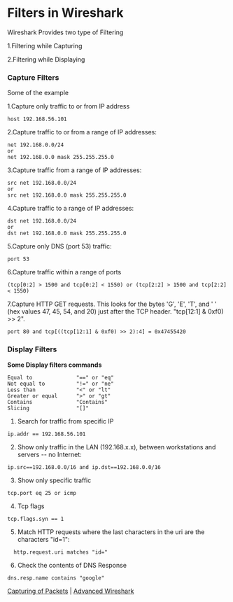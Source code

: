 # Filters in Wireshark
Wireshark Provides two type of Filtering 
 
 1.Filtering while Capturing
 
 2.Filtering while Displaying

### Capture Filters
Some of the example 

1.Capture only traffic to or from IP address
```
host 192.168.56.101
```
2.Capture traffic to or from a range of IP addresses:
```
net 192.168.0.0/24
or
net 192.168.0.0 mask 255.255.255.0
```
3.Capture traffic from a range of IP addresses:
```
src net 192.168.0.0/24
or
src net 192.168.0.0 mask 255.255.255.0
```
4.Capture traffic to a range of IP addresses:
```
dst net 192.168.0.0/24
or
dst net 192.168.0.0 mask 255.255.255.0
```
5.Capture only DNS (port 53) traffic:
```
port 53
```
6.Capture traffic within a range of ports
```
(tcp[0:2] > 1500 and tcp[0:2] < 1550) or (tcp[2:2] > 1500 and tcp[2:2] < 1550)
```
7.Capture HTTP GET requests. This looks for the bytes 'G', 'E', 'T', and ' ' (hex values 47, 45, 54, and 20) just after the TCP header. "tcp[12:1] & 0xf0) >> 2".
```
port 80 and tcp[((tcp[12:1] & 0xf0) >> 2):4] = 0x47455420
```

### Display Filters
**Some Display filters commands**
```
Equal to              "==" or "eq"
Not equal to          "!=" or "ne"
Less than             "<" or "lt"
Greater or equal      ">" or "gt"
Contains              "Contains"
Slicing               "[]"
```

1. Search for traffic from specific IP
```
ip.addr == 192.168.56.101
```
2. Show only traffic in the LAN (192.168.x.x), between workstations and servers -- no Internet:
```
ip.src==192.168.0.0/16 and ip.dst==192.168.0.0/16
```
3. Show only specific traffic
```
tcp.port eq 25 or icmp
```
4. Tcp flags
```
tcp.flags.syn == 1
```
5. Match HTTP requests where the last characters in the uri are the characters "id=1":
```
  http.request.uri matches "id="
```
6. Check the contents of DNS Response
```
dns.resp.name contains "google"
```

[Capturing of Packets](capack.md)   | [Advanced Wireshark](advwire.md)
